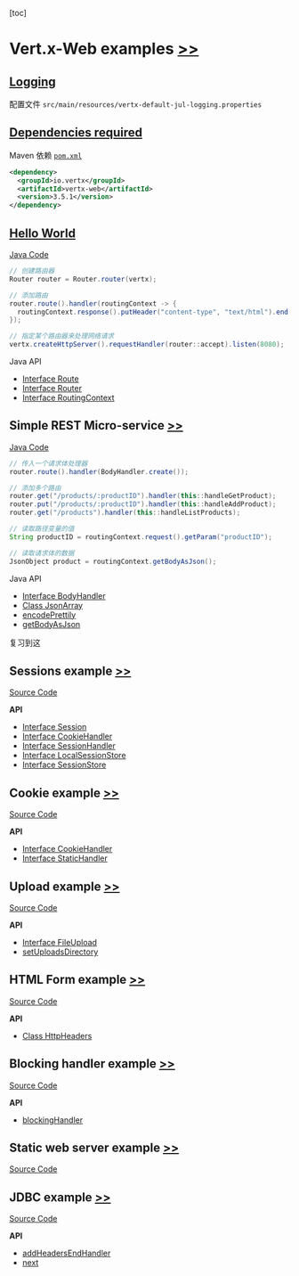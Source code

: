 [toc]

# Vert.x-Web examples [>>](https://github.com/vert-x3/vertx-examples/tree/master/web-examples)

## [Logging](https://github.com/vert-x3/vertx-examples/tree/master/web-examples#logging)

配置文件 `src/main/resources/vertx-default-jul-logging.properties`

## [Dependencies required](https://github.com/vert-x3/vertx-examples/tree/master/web-examples#dependencies-required)

Maven 依赖 [`pom.xml`](https://github.com/vert-x3/vertx-examples/blob/master/web-examples/pom.xml)

```xml
<dependency>
  <groupId>io.vertx</groupId>
  <artifactId>vertx-web</artifactId>
  <version>3.5.1</version>
</dependency>
```

## [Hello World](https://github.com/vert-x3/vertx-examples/tree/master/web-examples#hello-world)

[Java Code](https://github.com/vert-x3/vertx-examples/tree/master/web-examples/src/main/java/io/vertx/example/web/helloworld)

```java
// 创建路由器
Router router = Router.router(vertx);

// 添加路由
router.route().handler(routingContext -> {
  routingContext.response().putHeader("content-type", "text/html").end("Hello World!");
});

// 指定某个路由器来处理网络请求
vertx.createHttpServer().requestHandler(router::accept).listen(8080);
```

Java API

- [Interface Route](https://vertx.io/docs/apidocs/io/vertx/ext/web/Route.html)
- [Interface Router](https://vertx.io/docs/apidocs/io/vertx/ext/web/Router.html)
- [Interface RoutingContext](https://vertx.io/docs/apidocs/io/vertx/ext/web/RoutingContext.html)

## Simple REST Micro-service [>>](https://github.com/vert-x3/vertx-examples/tree/master/web-examples#simple-rest-micro-service)

[Java Code](https://github.com/vert-x3/vertx-examples/tree/master/web-examples/src/main/java/io/vertx/example/web/rest)

```java
// 传入一个请求体处理器
router.route().handler(BodyHandler.create());

// 添加多个路由
router.get("/products/:productID").handler(this::handleGetProduct);
router.put("/products/:productID").handler(this::handleAddProduct);
router.get("/products").handler(this::handleListProducts);

// 读取路径变量的值
String productID = routingContext.request().getParam("productID");

// 读取请求体的数据
JsonObject product = routingContext.getBodyAsJson();
```

Java API

- [Interface BodyHandler](https://vertx.io/docs/apidocs/io/vertx/ext/web/handler/BodyHandler.html)
- [Class JsonArray](https://vertx.io/docs/apidocs/io/vertx/core/json/JsonArray.html)
- [encodePrettily](https://vertx.io/docs/apidocs/io/vertx/core/json/JsonObject.html#encodePrettily--)
- [getBodyAsJson](https://vertx.io/docs/apidocs/io/vertx/ext/web/RoutingContext.html#getBodyAsJson--)

复习到这

## Sessions example [>>](https://github.com/vert-x3/vertx-examples/tree/master/web-examples#sessions-example)

[Source Code](https://github.com/vert-x3/vertx-examples/tree/master/web-examples/src/main/java/io/vertx/example/web/sessions)

**API**

- [Interface Session](https://vertx.io/docs/apidocs/io/vertx/ext/web/Session.html)
- [Interface CookieHandler](https://vertx.io/docs/apidocs/io/vertx/ext/web/handler/CookieHandler.html)
- [Interface SessionHandler](https://vertx.io/docs/apidocs/io/vertx/ext/web/handler/SessionHandler.html)
- [Interface LocalSessionStore](https://vertx.io/docs/apidocs/io/vertx/ext/web/sstore/LocalSessionStore.html)
- [Interface SessionStore](https://vertx.io/docs/apidocs/io/vertx/ext/web/sstore/SessionStore.html)

## Cookie example [>>](https://github.com/vert-x3/vertx-examples/tree/master/web-examples#cookie-example)

[Source Code](https://github.com/vert-x3/vertx-examples/tree/master/web-examples/src/main/java/io/vertx/example/web/cookie)

**API**

- [Interface CookieHandler](https://vertx.io/docs/apidocs/io/vertx/ext/web/handler/CookieHandler.html)
- [Interface StaticHandler](https://vertx.io/docs/apidocs/io/vertx/ext/web/handler/StaticHandler.html)

## Upload example [>>](https://github.com/vert-x3/vertx-examples/tree/master/web-examples#upload-example)

[Source Code](https://github.com/vert-x3/vertx-examples/tree/master/web-examples/src/main/java/io/vertx/example/web/upload)

**API**

- [Interface FileUpload](https://vertx.io/docs/apidocs/io/vertx/ext/web/FileUpload.html)
- [setUploadsDirectory](https://vertx.io/docs/apidocs/io/vertx/ext/web/handler/BodyHandler.html#setUploadsDirectory-java.lang.String-)

## HTML Form example [>>](https://github.com/vert-x3/vertx-examples/tree/master/web-examples#html-form-example)

[Source Code](https://github.com/vert-x3/vertx-examples/tree/master/web-examples/src/main/java/io/vertx/example/web/form)

**API**

- [Class HttpHeaders](http://vertx.io/docs/apidocs/io/vertx/core/http/HttpHeaders.html)

## Blocking handler example [>>](https://github.com/vert-x3/vertx-examples/tree/master/web-examples#blocking-handler-example)

[Source Code](https://github.com/vert-x3/vertx-examples/tree/master/web-examples/src/main/java/io/vertx/example/web/blockinghandler)

**API**

- [blockingHandler](https://vertx.io/docs/apidocs/io/vertx/ext/web/Route.html#blockingHandler-io.vertx.core.Handler-boolean-)

## Static web server example [>>](https://github.com/vert-x3/vertx-examples/tree/master/web-examples#static-web-server-example)

[Source Code](https://github.com/vert-x3/vertx-examples/tree/master/web-examples/src/main/java/io/vertx/example/web/staticsite)

## JDBC example [>>](https://github.com/vert-x3/vertx-examples/tree/master/web-examples#jdbc-example)

[Source Code](https://github.com/vert-x3/vertx-examples/tree/master/web-examples/src/main/java/io/vertx/example/web/jdbc)

**API**

- [addHeadersEndHandler](https://vertx.io/docs/apidocs/io/vertx/ext/web/RoutingContext.html#addHeadersEndHandler-io.vertx.core.Handler-)
- [next](https://vertx.io/docs/apidocs/io/vertx/ext/web/RoutingContext.html#next--)



